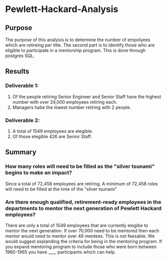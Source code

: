 # Pewlett-Hackard-Analysis

## Purpose
The purpose of this analysis is to determine the number of empolyees which are retireing per title. The second part is to identify those who are eligible to participate in a mentorship program. This is done through postgres SQL.

## Results

### Deliverable 1: 
1. Of the people retiring Senior Engineer and Senior Staff have the highest number with over 24,000 employees retiring each.
2. Managers habe the lowest number retiring with 2 people.

### Deliverable 2:
1. A total of 1549 employees are elegible.
2. Of those elegible 426 are Senior Staff.

## Summary
### How many roles will need to be filled as the "silver tsunami" begins to make an impact?
Since a total of 72,458 employees are retiring. A minimum of 72,458 roles will need to be filled at the time of the "silver tsunami"

### Are there enough qualified, retirement-ready employees in the departments to mentor the next generation of Pewlett Hackard employees?

There are only a total of 1549 employees that are currently elegibe to mentor the next generation. If over 70,000 need to be mentored then each mentor would need to mentor over 46 mentees. This is not feesable. We would suggest explanding the criteria for being in the mentoring program.
If you expand mentoring program to include those who were born between 1960-1965 you have ____ participants which can help. 
